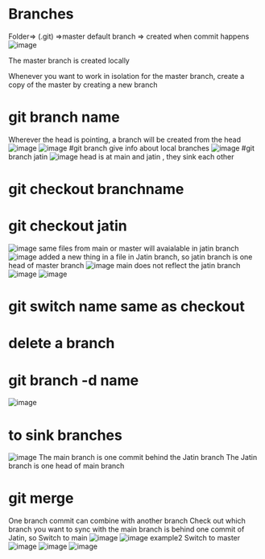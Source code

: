 # Branches
Folder=> (.git) =>master default branch => created when commit happens
![image](https://github.com/user-attachments/assets/adbb481d-1d62-4fb9-ab86-589bfc9b0b74)

The master branch is created locally

Whenever you want to work in isolation for the master branch, create a copy of the master by creating a new branch
# git branch name
Wherever the head is pointing, a branch will be created from the head
![image](https://github.com/user-attachments/assets/29f71db1-1b96-4bd5-bc7c-3b5e1c1f0281)
![image](https://github.com/user-attachments/assets/edc9d081-0a4c-4816-a977-9f2c6a55e027)
#git branch 
give info about local branches
![image](https://github.com/user-attachments/assets/b432f2d1-8ab0-48e0-8080-d62209cfa8e1)
#git branch jatin
![image](https://github.com/user-attachments/assets/5423d061-893c-4dce-9220-8183ba5538eb)
head is at main and jatin , they sink each other
# git checkout branchname
# git checkout jatin
![image](https://github.com/user-attachments/assets/30566056-9cf5-4038-8325-1292fdcf8358)
same files from main or master will avaialable in jatin branch
![image](https://github.com/user-attachments/assets/13894e58-e6b9-4608-9184-3eefba291b38)
added a new thing in a file in Jatin branch, so
jatin branch is one head of master branch
![image](https://github.com/user-attachments/assets/9ccfd3f4-fe1c-4d6e-9ee0-91f0a5bf6473)
main does not reflect the jatin branch
![image](https://github.com/user-attachments/assets/c5bfd420-bb8c-4b3d-8162-7bee838489e7)
![image](https://github.com/user-attachments/assets/7f01834a-de91-42ac-8f47-9795286ff632)
# git switch name same as checkout
# delete a branch
# git branch -d name
![image](https://github.com/user-attachments/assets/a37e5b25-c226-444f-ae97-42c44b10fc09)
# to sink branches
![image](https://github.com/user-attachments/assets/c87d7b9f-13fc-4499-877d-5fa6760e6cc1)
The main branch is one commit behind the Jatin branch
The Jatin branch is one head of main branch
# git merge
One branch commit can combine with another branch
Check out which branch you want to sync with the 
main branch is behind one commit of Jatin, so
Switch to main
![image](https://github.com/user-attachments/assets/eca8bf79-beb8-44fe-8917-3f394274cb29)
![image](https://github.com/user-attachments/assets/77b0c428-f7cd-4e02-9ebd-d5af5b4b42a8)
example2 Switch to master
![image](https://github.com/user-attachments/assets/50bba09f-0635-42cd-a47a-b1d61f58f948)
![image](https://github.com/user-attachments/assets/3fac7c62-8e03-4d41-ad77-5cb59865f1f5)
![image](https://github.com/user-attachments/assets/c708c783-946c-41f3-8978-97a6f4266a4f)

